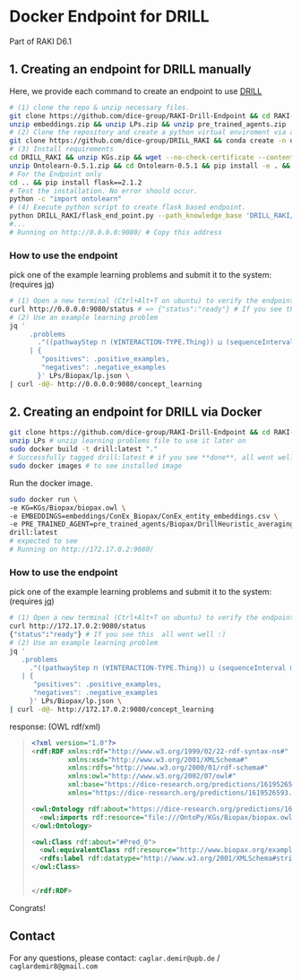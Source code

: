 # Docker Endpoint for DRILL

Part of RAKI D6.1

## 1. Creating an endpoint for DRILL manually
Here, we provide each command to create an endpoint to use [DRILL](https://arxiv.org/abs/2106.15373)
```sh
# (1) clone the repo & unzip necessary files.
git clone https://github.com/dice-group/RAKI-Drill-Endpoint && cd RAKI-Drill-Endpoint
unzip embeddings.zip && unzip LPs.zip && unzip pre_trained_agents.zip
# (2) Clone the repository and create a python virtual enviroment via anaconda
git clone https://github.com/dice-group/DRILL_RAKI && conda create -n drill_env python=3.9 && conda activate drill_env
# (3) Install requirements
cd DRILL_RAKI && unzip KGs.zip && wget --no-check-certificate --content-disposition https://github.com/dice-group/Ontolearn/archive/refs/tags/0.5.1.zip
unzip Ontolearn-0.5.1.zip && cd Ontolearn-0.5.1 && pip install -e . && cd ..
# For the Endpoint only
cd .. && pip install flask==2.1.2
# Test the installation. No error should occur.
python -c "import ontolearn"
# (4) Execute python script to create flask based endpoint.
python DRILL_RAKI/flask_end_point.py --path_knowledge_base 'DRILL_RAKI/KGs/Biopax/biopax.owl' --path_knowledge_base_embeddings 'embeddings/ConEx_Biopax/ConEx_entity_embeddings.csv' --pretrained_drill_avg_path 'pre_trained_agents/Biopax/DrillHeuristic_averaging/DrillHeuristic_averaging.pth'
#...
# Running on http://0.0.0.0:9080/ # Copy this address
```
### How to use the endpoint
pick one of the example learning problems and submit it to the system: (requires [jq](https://stedolan.github.io/jq/))
```sh
# (1) Open a new terminal (Ctrl+Alt+T on ubuntu) to verify the endpoint.
curl http://0.0.0.0:9080/status # => {"status":"ready"} # If you see this  all went well :)
# (2) Use an example learning problem
jq '
     .problems
       ."((pathwayStep ⊓ (∀INTERACTION-TYPE.Thing)) ⊔ (sequenceInterval ⊓ (∀ID-VERSION.Thing)))"
     | {
        "positives": .positive_examples,
        "negatives": .negative_examples
       }' LPs/Biopax/lp.json \
| curl -d@- http://0.0.0.0:9080/concept_learning
```

## 2. Creating an endpoint for DRILL via Docker
```sh
git clone https://github.com/dice-group/RAKI-Drill-Endpoint && cd RAKI-Drill-Endpoint
unzip LPs # unzip learning problems file to use it later on
sudo docker build -t drill:latest "."
# Successfully tagged drill:latest # if you see **done**, all went well
sudo docker images # to see installed image
```

Run the docker image.
```sh
sudo docker run \
-e KG=KGs/Biopax/biopax.owl \
-e EMBEDDINGS=embeddings/ConEx_Biopax/ConEx_entity_embeddings.csv \
-e PRE_TRAINED_AGENT=pre_trained_agents/Biopax/DrillHeuristic_averaging/DrillHeuristic_averaging.pth \
drill:latest
# expected to see
# Running on http://172.17.0.2:9080/
```
### How to use the endpoint
pick one of the example learning problems and submit it to the system: (requires [jq](https://stedolan.github.io/jq/))
  ```sh
# (1) Open a new terminal (Ctrl+Alt+T on ubuntu) to verify the endpoint.
curl http://172.17.0.2:9080/status
{"status":"ready"} # If you see this  all went well :)
# (2) Use an example learning problem
jq '
     .problems
       ."((pathwayStep ⊓ (∀INTERACTION-TYPE.Thing)) ⊔ (sequenceInterval ⊓ (∀ID-VERSION.Thing)))"
     | {
        "positives": .positive_examples,
        "negatives": .negative_examples
       }' LPs/Biopax/lp.json \
| curl -d@- http://172.17.0.2:9080/concept_learning
```
  response: (OWL rdf/xml)
  > ```xml
  > <?xml version="1.0"?>
  > <rdf:RDF xmlns:rdf="http://www.w3.org/1999/02/22-rdf-syntax-ns#"
  >          xmlns:xsd="http://www.w3.org/2001/XMLSchema#"
  >          xmlns:rdfs="http://www.w3.org/2000/01/rdf-schema#"
  >          xmlns:owl="http://www.w3.org/2002/07/owl#"
  >          xml:base="https://dice-research.org/predictions/1619526593.1690164"
  >          xmlns="https://dice-research.org/predictions/1619526593.1690164#">
  >
  > <owl:Ontology rdf:about="https://dice-research.org/predictions/1619526593.1690164">
  >   <owl:imports rdf:resource="file:///OntoPy/KGs/Biopax/biopax.owl"/>
  > </owl:Ontology>
  >
  > <owl:Class rdf:about="#Pred_0">
  >   <owl:equivalentClass rdf:resource="http://www.biopax.org/examples/glycolysis#pathwayStep"/>
  >   <rdfs:label rdf:datatype="http://www.w3.org/2001/XMLSchema#string">pathwayStep</rdfs:label>
  > </owl:Class>
  >
  >
  > </rdf:RDF>
  > ```
Congrats!

## Contact
For any questions, please contact:  ```caglar.demir@upb.de``` / ```caglardemir8@gmail.com```
